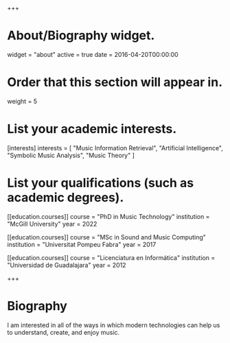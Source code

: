 +++
# About/Biography widget.
widget = "about"
active = true
date = 2016-04-20T00:00:00

# Order that this section will appear in.
weight = 5

# List your academic interests.
[interests]
  interests = [
    "Music Information Retrieval",
    "Artificial Intelligence",
    "Symbolic Music Analysis",
    "Music Theory"
  ]

# List your qualifications (such as academic degrees).
[[education.courses]]
  course = "PhD in Music Technology"
  institution = "McGill University"
  year = 2022

[[education.courses]]
  course = "MSc in Sound and Music Computing"
  institution = "Universitat Pompeu Fabra"
  year = 2017

[[education.courses]]
  course = "Licenciatura en Informática"
  institution = "Universidad de Guadalajara"
  year = 2012

+++

# Biography

I am interested in all of the ways in which modern technologies can help us to understand, create, and enjoy music.
